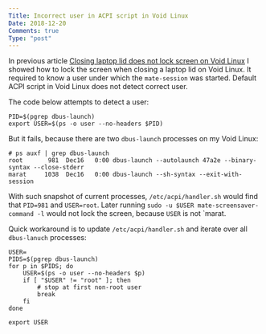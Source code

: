 ```yaml
---
Title: Incorrect user in ACPI script in Void Linux
Date: 2018-12-20
Comments: true
Type: "post"
---
```


In previous article [Closing laptop lid does not lock screen on Void Linux](/articles/void_lock_screen_on_suspend/) I
showed how to lock the screen when closing a laptop lid on Void Linux. It required to know a user under which the
`mate-session` was started. Default ACPI script in Void Linux does not detect correct user.

<!--more-->

The code below attempts to detect a user:
```
PID=$(pgrep dbus-launch)
export USER=$(ps -o user --no-headers $PID)
```

But it fails, because there are two `dbus-launch` processes on my Void Linux:
```
# ps auxf | grep dbus-launch
root       981  Dec16   0:00 dbus-launch --autolaunch 47a2e --binary-syntax --close-stderr
marat     1038  Dec16   0:00 dbus-launch --sh-syntax --exit-with-session
```

With such snapshot of current processes, `/etc/acpi/handler.sh` would find that `PID=981` and `USER=root`. Later running
`sudo -u $USER mate-screensaver-command -l` would not lock the screen, because `USER` is not `marat.

Quick workaround is to update `/etc/acpi/handler.sh` and iterate over all `dbus-lanuch` processes:
```
USER=
PIDS=$(pgrep dbus-launch)
for p in $PIDS; do
    USER=$(ps -o user --no-headers $p)
    if [ "$USER" != "root" ]; then
        # stop at first non-root user
        break
    fi
done

export USER
```
